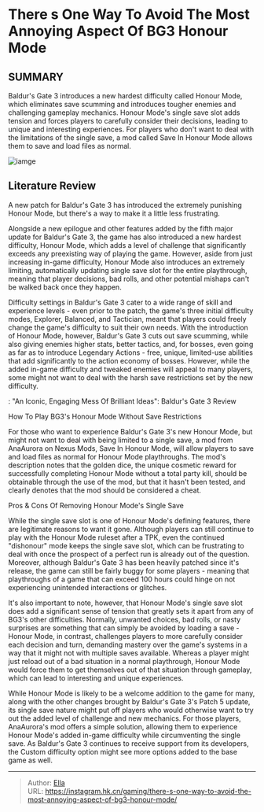 # There s One Way To Avoid The Most Annoying Aspect Of BG3 Honour Mode


## SUMMARY 



  Baldur&#39;s Gate 3 introduces a new hardest difficulty called Honour Mode, which eliminates save scumming and introduces tougher enemies and challenging gameplay mechanics.   Honour Mode&#39;s single save slot adds tension and forces players to carefully consider their decisions, leading to unique and interesting experiences.   For players who don&#39;t want to deal with the limitations of the single save, a mod called Save In Honour Mode allows them to save and load files as normal.  

![iamge](https://static1.srcdn.com/wordpress/wp-content/uploads/2023/12/there-s-one-way-to-avoid-the-most-annoying-aspect-of-bg3-honour-mode-1.png)

## Literature Review

A new patch for Baldur&#39;s Gate 3 has introduced the extremely punishing Honour Mode, but there&#39;s a way to make it a little less frustrating.




Alongside a new epilogue and other features added by the fifth major update for Baldur&#39;s Gate 3, the game has also introduced a new hardest difficulty, Honour Mode, which adds a level of challenge that significantly exceeds any preexisting way of playing the game. However, aside from just increasing in-game difficulty, Honour Mode also introduces an extremely limiting, automatically updating single save slot for the entire playthrough, meaning that player decisions, bad rolls, and other potential mishaps can&#39;t be walked back once they happen.




Difficulty settings in Baldur&#39;s Gate 3 cater to a wide range of skill and experience levels - even prior to the patch, the game&#39;s three initial difficulty modes, Explorer, Balanced, and Tactician, meant that players could freely change the game&#39;s difficulty to suit their own needs. With the introduction of Honour Mode, however, Baldur&#39;s Gate 3 cuts out save scumming, while also giving enemies higher stats, better tactics, and, for bosses, even going as far as to introduce Legendary Actions - free, unique, limited-use abilities that add significantly to the action economy of bosses. However, while the added in-game difficulty and tweaked enemies will appeal to many players, some might not want to deal with the harsh save restrictions set by the new difficulty.

 : &#34;An Iconic, Engaging Mess Of Brilliant Ideas&#34;: Baldur&#39;s Gate 3 Review


 How To Play BG3&#39;s Honour Mode Without Save Restrictions 
         




For those who want to experience Baldur&#39;s Gate 3&#39;s new Honour Mode, but might not want to deal with being limited to a single save, a mod from AnaAurora on Nexus Mods, Save In Honour Mode, will allow players to save and load files as normal for Honour Mode playthroughs. The mod&#39;s description notes that the golden dice, the unique cosmetic reward for successfully completing Honour Mode without a total party kill, should be obtainable through the use of the mod, but that it hasn&#39;t been tested, and clearly denotes that the mod should be considered a cheat.



 Pros &amp; Cons Of Removing Honour Mode&#39;s Single Save 
          

While the single save slot is one of Honour Mode&#39;s defining features, there are legitimate reasons to want it gone. Although players can still continue to play with the Honour Mode ruleset after a TPK, even the continued &#34;dishonour&#34; mode keeps the single save slot, which can be frustrating to deal with once the prospect of a perfect run is already out of the question. Moreover, although Baldur&#39;s Gate 3 has been heavily patched since it&#39;s release, the game can still be fairly buggy for some players - meaning that playthroughs of a game that can exceed 100 hours could hinge on not experiencing unintended interactions or glitches.




It&#39;s also important to note, however, that Honour Mode&#39;s single save slot does add a significant sense of tension that greatly sets it apart from any of BG3&#39;s other difficulties. Normally, unwanted choices, bad rolls, or nasty surprises are something that can simply be avoided by loading a save - Honour Mode, in contrast, challenges players to more carefully consider each decision and turn, demanding mastery over the game&#39;s systems in a way that it might not with multiple saves available. Whereas a player might just reload out of a bad situation in a normal playthrough, Honour Mode would force them to get themselves out of that situation through gameplay, which can lead to interesting and unique experiences.

While Honour Mode is likely to be a welcome addition to the game for many, along with the other changes brought by Baldur&#39;s Gate 3&#39;s Patch 5 update, its single save nature might put off players who would otherwise want to try out the added level of challenge and new mechanics. For those players, AnaAurora&#39;s mod offers a simple solution, allowing them to experience Honour Mode&#39;s added in-game difficulty while circumventing the single save. As Baldur&#39;s Gate 3 continues to receive support from its developers, the Custom difficulty option might see more options added to the base game as well.






---

> Author: [Ella](https://instagram.hk.cn/)  
> URL: https://instagram.hk.cn/gaming/there-s-one-way-to-avoid-the-most-annoying-aspect-of-bg3-honour-mode/  


